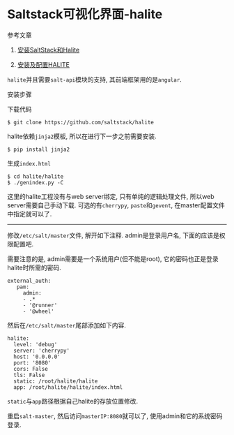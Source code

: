 # Saltstack可视化界面-halite

参考文章

1. [安装SaltStack和Halite](https://yq.aliyun.com/articles/25860)

2. [安装及配置HALITE](http://docs.saltstack.cn/topics/tutorials/halite.html)

`halite`并且需要`salt-api`模块的支持, 其前端框架用的是`angular`.

安装步骤

下载代码

```
$ git clone https://github.com/saltstack/halite
```

halite依赖`jinja2`模板, 所以在进行下一步之前需要安装.

```
$ pip install jinja2
```

生成`index.html`

```
$ cd halite/halite
$ ./genindex.py -C
```

这里的halite工程没有与web server绑定, 只有单纯的逻辑处理文件, 所以web server需要自己手动下载. 可选的有`cherrypy`, `paste`和`gevent`, 在master配置文件中指定就可以了.

------

修改`/etc/salt/master`文件, 解开如下注释. admin是登录用户名, 下面的应该是权限配置吧.

需要注意的是, admin需要是一个系统用户(但不能是root), 它的密码也正是登录halite时所需的密码.

```
external_auth:
   pam:
     admin:
	 - .*
	 - '@runner'
	 - '@wheel'
```

然后在`/etc/salt/master`尾部添加如下内容.

```
halite:
  level: 'debug'
  server: 'cherrypy'
  host: '0.0.0.0'
  port: '8080'
  cors: False
  tls: False
  static: /root/halite/halite
  app: /root/halite/halite/index.html
```

`static`与`app`路径根据自己halite的存放位置修改.

重启`salt-master`, 然后访问`masterIP:8080`就可以了, 使用admin和它的系统密码登录.